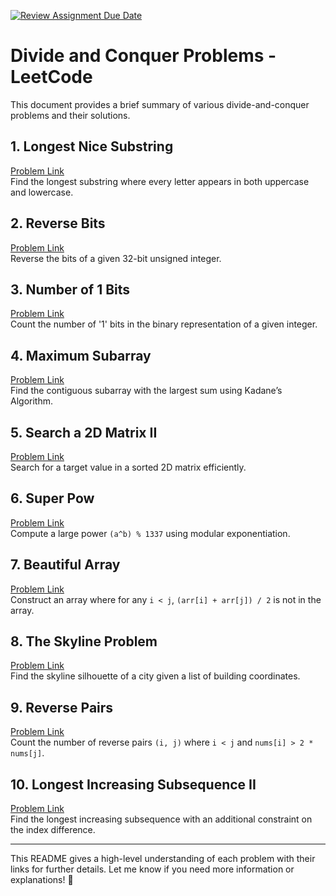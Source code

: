 [![Review Assignment Due Date](https://classroom.github.com/assets/deadline-readme-button-22041afd0340ce965d47ae6ef1cefeee28c7c493a6346c4f15d667ab976d596c.svg)](https://classroom.github.com/a/EwNIpzxF)

# **Divide and Conquer Problems - LeetCode**

This document provides a brief summary of various divide-and-conquer problems and their solutions.

## **1. Longest Nice Substring**  
[Problem Link](https://leetcode.com/problems/longest-nice-substring/description)  
Find the longest substring where every letter appears in both uppercase and lowercase.  

## **2. Reverse Bits**  
[Problem Link](https://leetcode.com/problems/reverse-bits/description)  
Reverse the bits of a given 32-bit unsigned integer.  

## **3. Number of 1 Bits**  
[Problem Link](https://leetcode.com/problems/number-of-1-bits/description)  
Count the number of '1' bits in the binary representation of a given integer.  

## **4. Maximum Subarray**  
[Problem Link](https://leetcode.com/problems/maximum-subarray/description)  
Find the contiguous subarray with the largest sum using Kadane’s Algorithm.  

## **5. Search a 2D Matrix II**  
[Problem Link](https://leetcode.com/problems/search-a-2d-matrix-ii/description)  
Search for a target value in a sorted 2D matrix efficiently.  

## **6. Super Pow**  
[Problem Link](https://leetcode.com/problems/super-pow/description)  
Compute a large power `(a^b) % 1337` using modular exponentiation.  

## **7. Beautiful Array**  
[Problem Link](https://leetcode.com/problems/beautiful-array/description)  
Construct an array where for any `i < j`, `(arr[i] + arr[j]) / 2` is not in the array.  

## **8. The Skyline Problem**  
[Problem Link](https://leetcode.com/problems/the-skyline-problem/description)  
Find the skyline silhouette of a city given a list of building coordinates.  

## **9. Reverse Pairs**  
[Problem Link](https://leetcode.com/problems/reverse-pairs/description)  
Count the number of reverse pairs `(i, j)` where `i < j` and `nums[i] > 2 * nums[j]`.  

## **10. Longest Increasing Subsequence II**  
[Problem Link](https://leetcode.com/problems/longest-increasing-subsequence-ii/description)  
Find the longest increasing subsequence with an additional constraint on the index difference.  

---

This README gives a high-level understanding of each problem with their links for further details. Let me know if you need more information or explanations! 🚀


